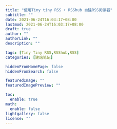 ```yaml
---
title: "使用Tiny tiny RSS + RSShub 自建RSS阅读器"
subtitle: ""
date: 2021-06-24T16:03:17+08:00
lastmod: 2021-06-24T16:03:17+08:00
draft: true
author: ""
authorLink: ""
description: ""

tags: [Tiny Tiny RSS,RSShub,RSS]
categories: [建站笔记]

hiddenFromHomePage: false
hiddenFromSearch: false

featuredImage: ""
featuredImagePreview: ""

toc:
  enable: true
math:
  enable: false
lightgallery: false
license: ""
---
```




<!--more-->
